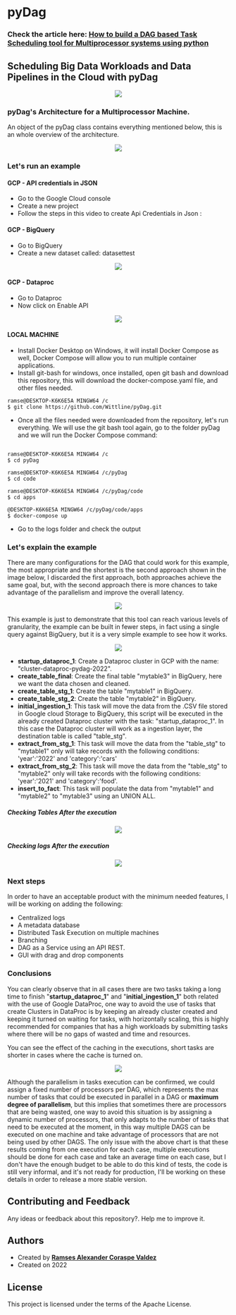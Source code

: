 # pyDag

### Check the article here:  <a href="https://itnext.io/how-to-build-a-dag-based-task-scheduling-tool-for-multiprocessor-systems-using-python-d11a093a835b">How to build a DAG based Task Scheduling tool for Multiprocessor systems using python</a>

## Scheduling Big Data Workloads and Data Pipelines in the Cloud with pyDag

<p align="center">
  <img 
    src="https://user-images.githubusercontent.com/8701464/172307778-fd7f1449-0ed8-428a-8bf2-601e997a7c9f.png"
  >
</p>

### pyDag's Architecture for a Multiprocessor Machine.
An object of the pyDag class contains everything mentioned below, this is an whole overview of the architecture.

<p align="center">
  <img 
    src="https://user-images.githubusercontent.com/8701464/172308286-416ac520-6c81-4911-8e6d-b0e307c1d270.png"
  >
</p>

### Let's run an example

#### GCP - API credentials in JSON
- Go to the Google Cloud console
- Create a new project
- Follow the steps in this video to create Api Credentials in Json :

#### GCP - BigQuery
- Go to BigQuery
- Create a new dataset called: datasettest

<p align="center">
  <img 
    src="https://user-images.githubusercontent.com/8701464/172309959-b580b149-913c-4ca9-bb36-10fc434086e1.png"
  >
</p>

#### GCP - Dataproc
- Go to Dataproc
- Now click on Enable API

<p align="center">
  <img 
    src="https://user-images.githubusercontent.com/8701464/172310472-8d0024a1-a6c6-4d42-a5f5-f973a1605fec.png"
  >
</p>

#### LOCAL MACHINE
- Install Docker Desktop on Windows, it will install Docker Compose as well, Docker Compose will allow you to run multiple container applications.
- Install git-bash for windows, once installed, open git bash and download this repository, this will download the docker-compose.yaml file, and other files needed.

```linux 
ramse@DESKTOP-K6K6E5A MINGW64 /c
$ git clone https://github.com/Wittline/pyDag.git
```

- Once all the files needed were downloaded from the repository, let's run everything. We will use the git bash tool again, go to the folder pyDag and we will run the Docker Compose command:

```linux

ramse@DESKTOP-K6K6E5A MINGW64 /c
$ cd pyDag

ramse@DESKTOP-K6K6E5A MINGW64 /c/pyDag
$ cd code

ramse@DESKTOP-K6K6E5A MINGW64 /c/pyDag/code
$ cd apps

@DESKTOP-K6K6E5A MINGW64 /c/pyDag/code/apps
$ docker-compose up

```
- Go to the logs folder and check the output

### Let's explain the example
There are many configurations for the DAG that could work for this example, the most appropriate and the shortest is the second approach shown in the image below, I discarded the first approach, both approaches achieve the same goal, but, with the second approach there is more chances to take advantage of the parallelism and improve the overall latency.

<p align="center">
  <img 
    src="https://user-images.githubusercontent.com/8701464/172311381-c308acf3-8c86-42cf-968b-b64acb7b133e.png"
  >
</p>

This example is just to demonstrate that this tool can reach various levels of granularity, the example can be built in fewer steps, in fact using a single query against BigQuery, but it is a very simple example to see how it works.

<p align="center">
  <img 
    src="https://user-images.githubusercontent.com/8701464/172311527-e27d1827-89c9-4661-9455-61d4d8b44085.png"
  >
</p>

- **startup_dataproc_1**: Create a Dataproc cluster in GCP with the name: "cluster-dataproc-pydag-2022".
- **create_table_final**: Create the final table "mytable3" in BigQuery, here we want the data chosen and cleaned.
- **create_table_stg_1**: Create the table "mytable1" in BigQuery.
- **create_table_stg_2**: Create the table "mytable2" in BigQuery.
- **initial_ingestion_1**: This task will move the data from the .CSV file stored in Google cloud Storage to BigQuery, this script will be executed in the already created Dataproc cluster with the task: "startup_dataproc_1". In this case the Dataproc cluster will work as a ingestion layer, the destination table is called "table_stg".
- **extract_from_stg_1**: This task will move the data from the "table_stg" to "mytable1" only will take records with the following conditions: 'year':'2022' and 'category':'cars'
- **extract_from_stg_2**: This task will move the data from the "table_stg" to "mytable2" only will take records with the following conditions: 'year':'2021' and 'category':'food'.
- **insert_to_fact**: This task will populate the data from "mytable1" and "mytable2" to "mytable3" using an UNION ALL.


##### Checking Tables After the execution

<p align="center">
  <img 
    src="https://user-images.githubusercontent.com/8701464/172311916-2a99d33a-4fb2-45bc-b420-37098847c3c6.png"
  >
</p>

##### Checking logs After the execution
<p align="center">
  <img 
    src="https://user-images.githubusercontent.com/8701464/172312006-763e71ed-12c5-4b23-95b1-9c68df0ed352.png"
  >
</p>

### Next steps
In order to have an acceptable product with the minimum needed features, I will be working on adding the following:
- Centralized logs
- A metadata database
- Distributed Task Execution on multiple machines
- Branching
- DAG as a Service using an API REST.
- GUI with drag and drop components

### Conclusions
You can clearly observe that in all cases there are two tasks taking a long time to finish "**startup_dataproc_1**" and "**initial_ingestion_1**" both related with the use of Google DataProc, one way to avoid the use of tasks that create Clusters in DataProc is by keeping an already cluster created and keeping it turned on waiting for tasks, with horizontally scaling, this is highly recommended for companies that has a high workloads by submitting tasks where there will be no gaps of wasted and time and resources.

You can see the effect of the caching in the executions, short tasks are shorter in cases where the cache is turned on.

<p align="center">
  <img 
    src="https://user-images.githubusercontent.com/8701464/172312420-cbb88a27-2cd1-4922-9281-82dc0103ae3d.png"
  >
</p>

Although the parallelism in tasks execution can be confirmed, we could assign a fixed number of processors per DAG, which represents the max number of tasks that could be executed in parallel in a DAG or **maximum degree of parallelism**, but this implies that sometimes there are processors that are being wasted, one way to avoid this situation is by assigning a dynamic number of processors, that only adapts to the number of tasks that need to be executed at the moment, in this way multiple DAGS can be executed on one machine and take advantage of processors that are not being used by other DAGS. The only issue with the above chart is that these results coming from one execution for each case, multiple executions should be done for each case and take an average time on each case, but I don't have the enough budget to be able to do this kind of tests, the code is still very informal, and it's not ready for production, I'll be working on these details in order to release a more stable version.

## Contributing and Feedback
Any ideas or feedback about this repository?. Help me to improve it.

## Authors
- Created by <a href="https://twitter.com/RamsesCoraspe"><strong>Ramses Alexander Coraspe Valdez</strong></a>
- Created on 2022

## License
This project is licensed under the terms of the Apache License.
